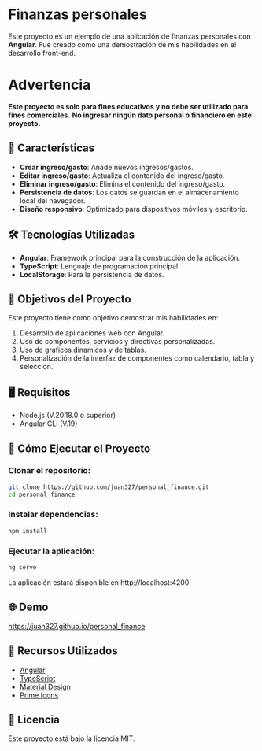 # Finanzas personales

Este proyecto es un ejemplo de una aplicación de finanzas personales con **Angular**. Fue creado como una demostración de mis habilidades en el desarrollo front-end.

# Advertencia

**Este proyecto es solo para fines educativos y no debe ser utilizado para fines comerciales.**
**No ingresar ningún dato personal o financiero en este proyecto.**

## 🚀 Características

- **Crear ingreso/gasto**: Añade nuevos ingresos/gastos.
- **Editar ingreso/gasto**: Actualiza el contenido del ingreso/gasto.
- **Eliminar ingreso/gasto**: Elimina el contenido del ingreso/gasto.
- **Persistencia de datos**: Los datos se guardan en el almacenamiento local del navegador.
- **Diseño responsivo**: Optimizado para dispositivos móviles y escritorio.

## 🛠️ Tecnologías Utilizadas

- **Angular**: Framework principal para la construcción de la aplicación.
- **TypeScript**: Lenguaje de programación principal.
- **LocalStorage**: Para la persistencia de datos.

## 🎯 Objetivos del Proyecto

Este proyecto tiene como objetivo demostrar mis habilidades en:

1. Desarrollo de aplicaciones web con Angular.
2. Uso de componentes, servicios y directivas personalizadas.
3. Uso de graficos dinamicos y de tablas.
4. Personalización de la interfaz de componentes como calendario, tabla y seleccion.

## 🖥️ Requisitos

- Node.js (V.20.18.0 o superior)
- Angular CLI (V.19)

## 🚀 Cómo Ejecutar el Proyecto

### Clonar el repositorio:
```bash
git clone https://github.com/juan327/personal_finance.git
cd personal_finance
```

### Instalar dependencias:
```bash
npm install
```

### Ejecutar la aplicación:
```bash
ng serve
```

La aplicación estará disponible en http://localhost:4200

## 🌐 Demo

https://juan327.github.io/personal_finance

## 📌 Recursos Utilizados

- [Angular](https://angular.io)
- [TypeScript](https://www.typescriptlang.org)
- [Material Design](https://material.io)
- [Prime Icons](https://www.primefaces.org/primeicons)

## 📝 Licencia

Este proyecto está bajo la licencia MIT.